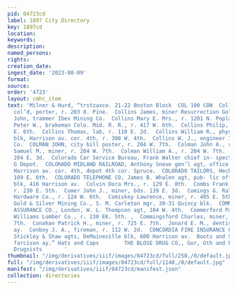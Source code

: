 ```yaml
---
pid: 04723cd
label: 1897 City Directory
key: 1897cd
location: 
keywords: 
description: 
named_persons: 
rights: 
creation_date: 
ingest_date: '2023-08-09'
format: 
source: 
order: '4723'
layout: cmhc_item
text: 'Milner & Hurd, “trstzaxce. 21-22 Boston Block  COL 100 CON  Collins Frank,
  col’d, porter, r. 203 8. Pine.  Collins James, miner Resurrection Gold Mining Co.  Collins
  John, trammer Ibex Mining Co.  Collins Mary E. Mrs., r. 1201 N. Poplar.  Collins
  Peter W., brakeman Colo. Mid. R. R., r. 417 W. 6th.  Collins Philip, miner, r. 146
  E. 6th.  Collins Thomas, lab, r. 110 E. 2d.  Collins William R., physician, 10 Boston
  blk, Harrison av. cor. 4th, r. 308 W. 4th.  Collins W. J., engineer Ibex Mining
  Co.  COLMAN JOHN, city bill poster, r. 204 W. 7th.  Colman John A., r. 204 W. 7th.  Colman
  Samuel M., miner, r. 204 W. 7th.  Colman William A., r. 204 W. 7th.  Colorado Bakery,
  204 E. 3d.  Colorado Car Service Bureau, Frank Walter chief in- spector, D. & R.
  G Depot.  COLORADO MIDLAND RAILROAD, Anthony Sneve gen’l agt, office Breene blk,
  Harrison av. cor. 4th, depot 4th cor. Spruce.  COLORADO TAILORS, Hecht & Co. proprs,
  109 E. 6th.  COLORADO TELEPHONE CO, James B. Whalen agt, pub- lic office 36 Quincy
  blk, 416 Harrison av.  Colvin Dora Mrs., r. 129 E. 8th.  Combs Frank R., bkkpr,
  r. 230 E. 5th.  Comer John J., miner, bds. 139 E. 3d.  Comings G. Ralph, clk. Tomkins-LaSalle
  Hardware Co., r. 124 W. 6th.  Comiskey Lawrence, miner, r. 405 E. 5th.  Commercial
  Gold & Silver Mining Co., S. M. Carleton mgr, 30-31 Quincy blk.  COMMERCIAL UNION
  ASSURANCE CO., London, W. L. Thompson agt, 104 W. 4th.  Commerford Patrick, lab.
  Williams Lumber Co., r. 230 EK. 5th. ,  Commingsford Charles, miner, bds. 231 E.
  7th.  Conahan Patrick H., miner, r. 725 E. 7th.  Jonard E. M., dentist, 309 Harrison
  ay.  Conboy J. A., fireman, r. 112 W. 2d.  CONCORDIA FIRE INSURANCE CO, Milwaukee,
  Stickley & Shaw agts, DeMaineville blk, 600 Harrison av.  Boots and Shoes **%s0s
  farcison ay.” Hats and Caps        THE BLOSE DRUG CO,, Gor, Gth and Poplar, Leading
  Drugsists       '
thumbnail: "/img/derivatives/iiif/images/04723cd/full/250,/0/default.jpg"
full: "/img/derivatives/iiif/images/04723cd/full/1140,/0/default.jpg"
manifest: "/img/derivatives/iiif/04723cd/manifest.json"
collection: directories
---
```

